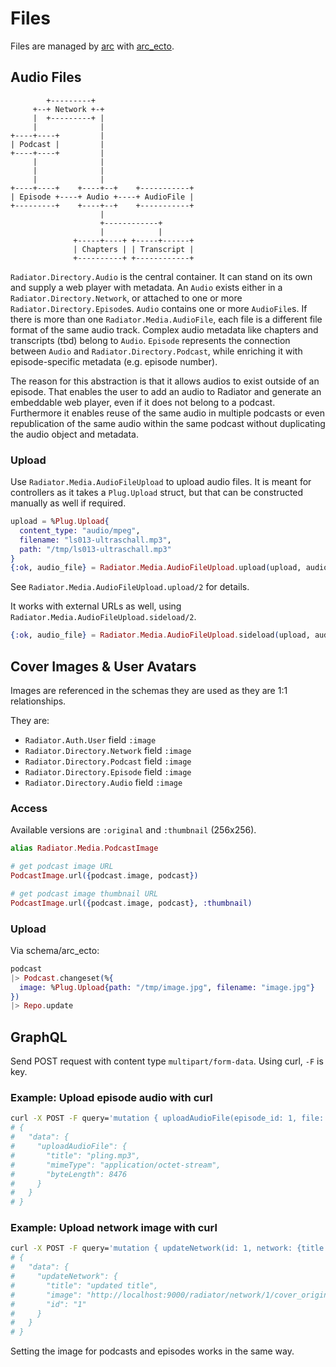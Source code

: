 # Files

Files are managed by [arc] with [arc_ecto].

## Audio Files

            +---------+
         +--+ Network +-+
         |  +---------+ |
         |              |
    +----+----+         |
    | Podcast |         |
    +----+----+         |
         |              |
         |              |
         |              |
    +----+----+    +----+--+    +-----------+
    | Episode +----+ Audio +----+ AudioFile |
    +---------+    +----+--+    +-----------+
                        |
                        +------------+
                        |            |
                  +-----+----+ +-----+------+
                  | Chapters | | Transcript |
                  +----------+ +------------+

`Radiator.Directory.Audio` is the central container. It can stand on its own and supply a web player with metadata. An `Audio` exists either in a `Radiator.Directory.Network`, or attached to one or more `Radiator.Directory.Episode`s. `Audio` contains one or more `AudioFile`s. If there is more than one `Radiator.Media.AudioFile`, each file is a different file format of the same audio track. Complex audio metadata like chapters and transcripts (tbd) belong to `Audio`. `Episode` represents the connection between `Audio` and `Radiator.Directory.Podcast`, while enriching it with episode-specific metadata (e.g. episode number).

The reason for this abstraction is that it allows audios to exist outside of an episode. That enables the user to add an audio to Radiator and generate an embeddable web player, even if it does not belong to a podcast. Furthermore it enables reuse of the same audio in multiple podcasts or even republication of the same audio within the same podcast without duplicating the audio object and metadata.

### Upload

Use `Radiator.Media.AudioFileUpload` to upload audio files. It is meant for controllers as it takes a `Plug.Upload` struct, but that can be constructed manually as well if required.

```elixir
upload = %Plug.Upload{
  content_type: "audio/mpeg",
  filename: "ls013-ultraschall.mp3",
  path: "/tmp/ls013-ultraschall.mp3"
}
{:ok, audio_file} = Radiator.Media.AudioFileUpload.upload(upload, audio)
```

See `Radiator.Media.AudioFileUpload.upload/2` for details.

It works with external URLs as well, using `Radiator.Media.AudioFileUpload.sideload/2`.

```elixir
{:ok, audio_file} = Radiator.Media.AudioFileUpload.sideload(upload, audio)
```

## Cover Images & User Avatars

Images are referenced in the schemas they are used as they are 1:1 relationships.

They are:

- `Radiator.Auth.User` field `:image`
- `Radiator.Directory.Network` field `:image`
- `Radiator.Directory.Podcast` field `:image`
- `Radiator.Directory.Episode` field `:image`
- `Radiator.Directory.Audio` field `:image`

### Access

Available versions are `:original` and `:thumbnail` (256x256).

```elixir
alias Radiator.Media.PodcastImage

# get podcast image URL
PodcastImage.url({podcast.image, podcast})

# get podcast image thumbnail URL
PodcastImage.url({podcast.image, podcast}, :thumbnail)
```

### Upload

Via schema/arc_ecto:

```elixir
podcast
|> Podcast.changeset(%{
  image: %Plug.Upload{path: "/tmp/image.jpg", filename: "image.jpg"}
})
|> Repo.update
```

## GraphQL

Send POST request with content type `multipart/form-data`. Using curl, `-F` is key.

### Example: Upload episode audio with curl

```bash
curl -X POST -F query='mutation { uploadAudioFile(episode_id: 1, file: "myupload") {mimeType byteLength title } }'  -F myupload=@test/fixtures/pling.mp3 localhost:4000/api/graphql
# {
#   "data": {
#     "uploadAudioFile": {
#       "title": "pling.mp3",
#       "mimeType": "application/octet-stream",
#       "byteLength": 8476
#     }
#   }
# }
```

### Example: Upload network image with curl

```bash
curl -X POST -F query='mutation { updateNetwork(id: 1, network: {title: "updated title", image: "myupload"}) { id title image }}'  -F myupload=@test/fixtures/image.jpg localhost:4000/api/graphql
# {
#   "data": {
#     "updateNetwork": {
#       "title": "updated title",
#       "image": "http://localhost:9000/radiator/network/1/cover_original.jpg?v=63723926016",
#       "id": "1"
#     }
#   }
# }
```

Setting the image for podcasts and episodes works in the same way.

[arc]: https://hex.pm/packages/arc
[arc_ecto]: https://hex.pm/packages/arc_ecto
